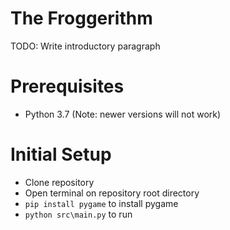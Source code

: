 # The Froggerithm

TODO: Write introductory paragraph

# Prerequisites

- Python 3.7 (Note: newer versions will not work)

# Initial Setup

- Clone repository
- Open terminal on repository root directory
- `pip install pygame` to install pygame
- `python src\main.py` to run 
